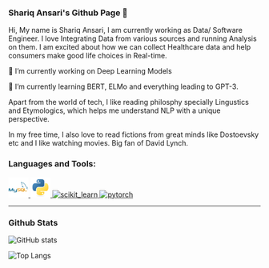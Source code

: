 ### Shariq Ansari's Github Page 👋

Hi, My name is Shariq Ansari, I am currently working as Data/ Software Engineer. I love Integrating Data from various sources and running Analysis on them.
I am excited about how we can collect Healthcare data and help consumers make good life choices in Real-time.


🔭 I’m currently working on Deep Learning Models

🌱 I’m currently learning BERT, ELMo and everything leading to GPT-3.

Apart from the world of tech, I like reading philosphy specially Lingustics and Etymologics, which helps me understand NLP with a unique perspective.

In my free time, I also love to read fictions from great minds like Dostoevsky etc and I like watching movies. Big fan of David Lynch.


<h3 align="left">Languages and Tools:</h3>
<p align="left"> 
  
  <!-- MySQL -->
  <a href="https://www.mysql.com/" target="_blank"> 
    <img src="https://raw.githubusercontent.com/devicons/devicon/master/icons/mysql/mysql-original-wordmark.svg" alt="mysql" width="40" height="40"/> 
  </a> 
  
  <!-- Python -->
  <a href="https://www.python.org" target="_blank"> 
    <img src="https://raw.githubusercontent.com/devicons/devicon/master/icons/python/python-original.svg" alt="python" width="40" height="40"/> 
  </a> 
  
  <!-- Sklearn -->
  <a href="https://scikit-learn.org/" target="_blank"> 
    <img src="https://upload.wikimedia.org/wikipedia/commons/0/05/Scikit_learn_logo_small.svg" alt="scikit_learn" width="40" height="40"/> 
  </a> 
  
  <!-- Pytorch -->
  <a href="https://pytorch.org/" target="_blank"> 
    <img src="https://www.vectorlogo.zone/logos/pytorch/pytorch-icon.svg" alt="pytorch" width="40" height="40"/> 
  </a> 

---
  
  ### Github Stats

![GitHub stats](https://github-readme-stats.vercel.app/api?username=shariq101&show_icons=true&theme=tokyonight)

![Top Langs](https://github-readme-stats.vercel.app/api/top-langs/?username=shariq101&theme=onedark&layout=compact)

<!--
**shariq101/shariq101** is a ✨ _special_ ✨ repository because its `README.md` (this file) appears on your GitHub profile.

Here are some ideas to get you started:



-->

